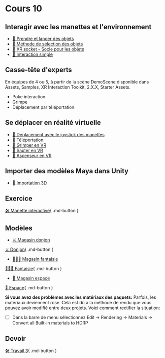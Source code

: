 # Cours 10

## Interagir avec les manettes et l'environnement
- [📝 Prendre et lancer des objets](unity/interaction_vr.md)
- [📝 Méthode de sélection des objets](unity/methode_selection.md)
- [📝 XR socket - Socle pour les objets](unity/xr_socket.md)
- [📝 Interaction simple](unity/simpleInteraction.md)


## Casse-tête d'experts
En équipes de 4 ou 5, à partir de la scène DemoScene disponible dans Assets, Samples, XR Interaction Toolkit, 2.X.X, Starter Assets.     

- Poke interaction
- Grimpe
- Déplacement par téléportation

## Se déplacer en réalité virtuelle
- [📝 Déplacement avec le joystick des manettes](unity/deplacement_vr.md)
- [📝 Téléportation](unity/teleportation.md)
- [📝 Grimper en VR](unity/grimper.md)
- [📝 Sauter en VR](unity/sauter.md)
- [📝 Ascenseur en VR](unity/ascenseur.md)

## Importer des modèles Maya dans Unity
- [📝 Importation 3D](unity/Importation3D.md)

## Exercice
[🛠️ Manette interactive](exercices/interaction_vr.md){ .md-button } 


## Modèles
- [⚔️ Magasin donjon](https://assetstore.unity.com/packages/3d/environments/dungeons/simple-dungeons-cartoon-assets-75980)  

[⚔️ Donjon](https://cmontmorency365-my.sharepoint.com/:u:/g/personal/lora_boisvert_cmontmorency_qc_ca/EVbP42OTXHxIi2BA4lpLO-0Br1QqZyi6_HFFBJTFf4Er0g?e=Dy174s){ .md-button }

- [🧙🏻‍♂️ Magasin fantaisie](https://assetstore.unity.com/packages/3d/environments/fantasy/simple-fantasy-interiors-cartoon-assets-76478)

[🧙🏻‍♂️ Fantaisie](https://cmontmorency365-my.sharepoint.com/:u:/g/personal/lora_boisvert_cmontmorency_qc_ca/ESAhgRY5NWVMssSuucGOJK4BD2jhRTc06G0cH6XRp6nmjw?e=8i1izP){ .md-button }

- [🚀 Magasin espace](https://assetstore.unity.com/packages/3d/environments/sci-fi/simple-space-interiors-cartoon-assets-87964)

[🚀 Espace](https://cmontmorency365-my.sharepoint.com/:u:/g/personal/lora_boisvert_cmontmorency_qc_ca/EYK1_f5Y22NHoiYN-gaHTSQBsiP2sA3XKSFIpavqGjlWgg?e=46Aeov){ .md-button }

**Si vous avez des problèmes avec les matériaux des paquets:**
Parfois, les matériaux deviennent rose. Cela est dû à la méthode de rendu que vous pouvez avoir modifié entre deux projets. Voici comment rectifier la situation:     

- [ ] Dans la barre de menu sélectionnez Edit -> Rendering -> Materials -> Convert all Built-in materials to HDRP 

## Devoir
[🛠️ Travail 3](./travaux/travail3.md){ .md-button } 
